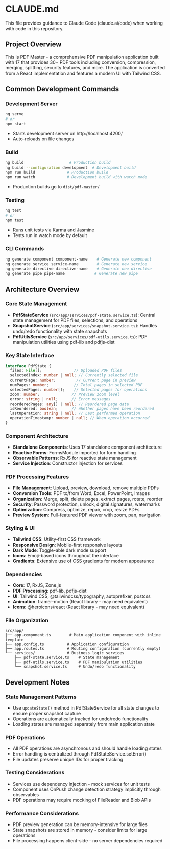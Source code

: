 # CLAUDE.md

This file provides guidance to Claude Code (claude.ai/code) when working with code in this repository.

## Project Overview

This is PDF Master - a comprehensive PDF manipulation application built with 17 that provides 30+ PDF tools including conversion, compression, merging, splitting, security features, and more. The application is converted from a React implementation and features a modern UI with Tailwind CSS.

## Common Development Commands

### Development Server
```bash
ng serve
# or
npm start
```
- Starts development server on http://localhost:4200/
- Auto-reloads on file changes

### Build
```bash
ng build                    # Production build
ng build --configuration development  # Development build
npm run build              # Production build
npm run watch              # Development build with watch mode
```
- Production builds go to `dist/pdf-master/`

### Testing
```bash
ng test
# or
npm test
```
- Runs unit tests via Karma and Jasmine
- Tests run in watch mode by default

### CLI Commands
```bash
ng generate component component-name    # Generate new component
ng generate service service-name        # Generate new service
ng generate directive directive-name    # Generate new directive
ng generate pipe pipe-name             # Generate new pipe
```

## Architecture Overview

### Core State Management
- **PdfStateService** (`src/app/services/pdf-state.service.ts`): Central state management for PDF files, selections, and operations
- **SnapshotService** (`src/app/services/snapshot.service.ts`): Handles undo/redo functionality with state snapshots
- **PdfUtilsService** (`src/app/services/pdf-utils.service.ts`): PDF manipulation utilities using pdf-lib and pdfjs-dist

### Key State Interface
```typescript
interface PdfState {
  files: File[];              // Uploaded PDF files
  selectedIndex: number | null; // Currently selected file
  currentPage: number;         // Current page in preview
  numPages: number;           // Total pages in selected PDF
  selectedPages: number[];    // Selected pages for operations
  zoom: number;              // Preview zoom level
  error: string | null;      // Error messages
  reorderedPages: any[] | null; // Reordered page data
  isReordered: boolean;      // Whether pages have been reordered
  lastOperation: string | null; // Last performed operation
  operationTimestamp: number | null; // When operation occurred
}
```

### Component Architecture
- **Standalone Components**: Uses 17 standalone component architecture
- **Reactive Forms**: FormsModule imported for form handling
- **Observable Patterns**: RxJS for reactive state management
- **Service Injection**: Constructor injection for services

### PDF Processing Features
- **File Management**: Upload, preview, download, remove multiple PDFs
- **Conversion Tools**: PDF to/from Word, Excel, PowerPoint, Images
- **Organization**: Merge, split, delete pages, extract pages, rotate, reorder
- **Security**: Password protection, unlock, digital signatures, watermarks
- **Optimization**: Compress, optimize, repair, crop, resize PDFs
- **Preview System**: Full-featured PDF viewer with zoom, pan, navigation

### Styling & UI
- **Tailwind CSS**: Utility-first CSS framework
- **Responsive Design**: Mobile-first responsive layouts
- **Dark Mode**: Toggle-able dark mode support
- **Icons**: Emoji-based icons throughout the interface
- **Gradients**: Extensive use of CSS gradients for modern appearance

### Dependencies
- **Core**: 17, RxJS, Zone.js
- **PDF Processing**: pdf-lib, pdfjs-dist
- **UI**: Tailwind CSS, @tailwindcss/typography, autoprefixer, postcss
- **Animation**: framer-motion (React library - may need equivalent)
- **Icons**: @heroicons/react (React library - may need equivalent)

### File Organization
```
src/app/
├── app.component.ts        # Main application component with inline template
├── app.config.ts          # Application configuration
├── app.routes.ts          # Routing configuration (currently empty)
└── services/              # Business logic services
    ├── pdf-state.service.ts    # State management
    ├── pdf-utils.service.ts    # PDF manipulation utilities
    └── snapshot.service.ts     # Undo/redo functionality
```

## Development Notes

### State Management Patterns
- Use `updateState()` method in PdfStateService for all state changes to ensure proper snapshot capture
- Operations are automatically tracked for undo/redo functionality
- Loading states are managed separately from main application state

### PDF Operations
- All PDF operations are asynchronous and should handle loading states
- Error handling is centralized through PdfStateService.setError()
- File updates preserve unique IDs for proper tracking

### Testing Considerations
- Services use dependency injection - mock services for unit tests
- Component uses OnPush change detection strategy implicitly through observables
- PDF operations may require mocking of FileReader and Blob APIs

### Performance Considerations
- PDF preview generation can be memory-intensive for large files
- State snapshots are stored in memory - consider limits for large operations
- File processing happens client-side - no server dependencies required
